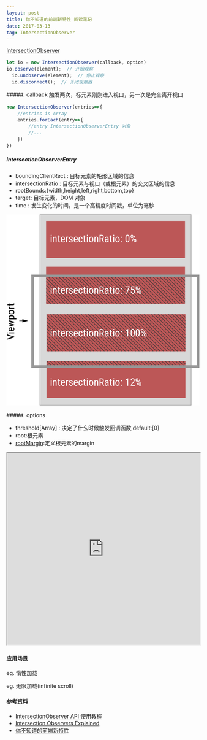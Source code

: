 ```yaml
---
layout: post
title: 你不知道的前端新特性 阅读笔记
date: 2017-03-13
tag: IntersectionObserver
---
```


[IntersectionObserver](https://developers.google.com/web/updates/2016/04/intersectionobserver)

```javascript
let io = new IntersectionObserver(callback, option)
io.observe(element);  // 开始观察
  io.unobserve(element);  // 停止观察
  io.disconnect();  // 关闭观察器
```

#####. callback
触发两次，标元素刚刚进入视口，另一次是完全离开视口

```javascript
new IntersectionObserver(entries=>{
    //entries is Array
    entries.forEach(entry=>{
        //entry IntersectionObserverEntry 对象
        //...
    })
})
```

##### IntersectionObserverEntry

- boundingClientRect : 目标元素的矩形区域的信息
- intersectionRatio : 目标元素与视口（或根元素）的交叉区域的信息
- rootBounds:{width,height,left,right,bottom,top}
- target: 目标元素，DOM 对象
- time : 发生变化的时间，是一个高精度时间戳，单位为毫秒

![image](./intersectratio.png)


#####. options

- threshold[Array] : 决定了什么时候触发回调函数,default:[0]
- root:根元素
- [rootMargin](https://wicg.github.io/IntersectionObserver/#dom-intersectionobserver-rootmargin-slot):定义根元素的margin


<iframe src="http://caniuse.com/#search=IntersectionObserver" width="100%" height="500"></iframe>  

#### 应用场景

eg. 惰性加载

<script async src="//jsfiddle.net/yangjl/nh4k5Lu9/embed/result,js,html/" width="100%" height="500px"></script>

eg. 无限加载(infinite scroll)

<script async src="//jsfiddle.net/yangjl/tzeL3e2z/embed/js,html,result/" width="100%" height="500px"></script>

#### 参考资料

- [IntersectionObserver API 使用教程](http://www.ruanyifeng.com/blog/2016/11/intersectionobserver_api.html)
- [Intersection Observers Explained](https://github.com/WICG/IntersectionObserver/blob/gh-pages/explainer.md)
- [你不知道的前端新特性](https://ppt.baomitu.com/display?slide_id=84a42e3e#/17)